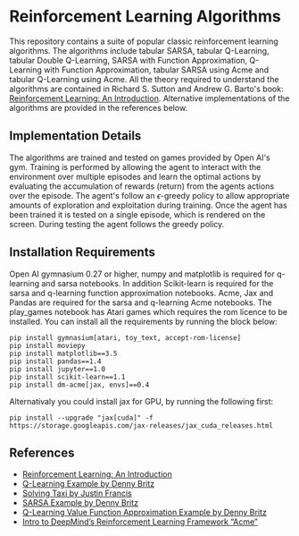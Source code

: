 # Reinforcement Learning Algorithms
This repository contains a suite of popular classic reinforcement learning algorithms. The algorithms include tabular SARSA, tabular Q-Learning, tabular Double Q-Learning, SARSA with Function Approximation, Q-Learning with Function Approximation, tabular SARSA using Acme and tabular Q-Learning using Acme. All the theory required to understand the algorithms are contained in Richard S. Sutton and Andrew G. Barto's book: [Reinforcement Learning: An Introduction](http://incompleteideas.net/book/RLbook2018.pdf). Alternative implementations of the algorithms are provided in the references below. 


## Implementation Details
The algorithms are trained and tested on games provided by Open AI's gym. Training is performed by allowing the agent to interact with the environment over multiple episodes and learn the optimal actions by evaluating the accumulation of rewards (return) from the agents actions over the episode. The agent's follow an $\epsilon$-greedy policy to allow appropriate amounts of exploration and exploitation during training. Once the agent has been trained it is tested on a single episode, which is rendered on the screen. During testing the agent follows the greedy policy. 


## Installation Requirements
Open AI gymnasium 0.27 or higher, numpy and matplotlib is required for q-learning and sarsa notebooks. In addition Scikit-learn is required for the sarsa and q-learning function approximation notebooks. Acme, Jax and Pandas are required for the sarsa and q-learning Acme notebooks. The play_games notebook has Atari games which requires the rom licence to be installed. You can install all the requirements by running the block below:

```
pip install gymnasium[atari, toy_text, accept-rom-license]
pip install moviepy
pip install matplotlib==3.5
pip install pandas==1.4
pip install jupyter==1.0
pip install scikit-learn==1.1
pip install dm-acme[jax, envs]==0.4
```
Alternativaly you could install jax for GPU, by running the following first:
```
pip install --upgrade "jax[cuda]" -f https://storage.googleapis.com/jax-releases/jax_cuda_releases.html
```



## References
- [Reinforcement Learning: An Introduction](http://incompleteideas.net/book/RLbook2018.pdf)
- [Q-Learning Example by Denny Britz](https://github.com/dennybritz/reinforcement-learning/blob/master/TD/Q-Learning%20Solution.ipynb)
- [Solving Taxi by Justin Francis](https://github.com/wagonhelm/Reinforcement-Learning-Introduction/blob/master/Solving%20Taxi.ipynb)
- [SARSA Example by Denny Britz](https://github.com/dennybritz/reinforcement-learning/blob/master/TD/SARSA%20Solution.ipynb)
- [Q-Learning Value Function Approximation Example by Denny Britz](https://github.com/dennybritz/reinforcement-learning/blob/master/FA/Q-Learning%20with%20Value%20Function%20Approximation%20Solution.ipynb)
- [Intro to DeepMind’s Reinforcement Learning Framework “Acme”](https://towardsdatascience.com/deepminds-reinforcement-learning-framework-acme-87934fa223bf)
